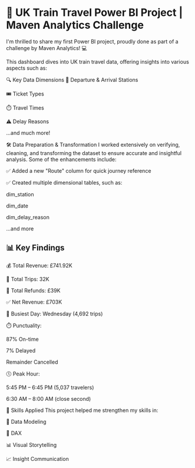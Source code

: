 # 🚄 UK Train Travel Power BI Project | Maven Analytics Challenge
I'm thrilled to share my first Power BI project, proudly done as part of a challenge by Maven Analytics! 💻

This dashboard dives into UK train travel data, offering insights into various aspects such as:

🔍 Key Data Dimensions
🚉 Departure & Arrival Stations

🎟️ Ticket Types

⏱️ Travel Times

⚠️ Delay Reasons

...and much more!

🛠️ Data Preparation & Transformation
I worked extensively on verifying, cleaning, and transforming the dataset to ensure accurate and insightful analysis. Some of the enhancements include:

✅ Added a new "Route" column for quick journey reference

✅ Created multiple dimensional tables, such as:

dim_station

dim_date

dim_delay_reason

...and more

## 📊 Key Findings
💰 Total Revenue: £741.92K

🚆 Total Trips: 32K

💸 Total Refunds: £39K

✅ Net Revenue: £703K

📅 Busiest Day: Wednesday (4,692 trips)

⏱️ Punctuality:

87% On-time

7% Delayed

Remainder Cancelled

🕔 Peak Hour:

5:45 PM – 6:45 PM (5,037 travelers)

6:30 AM – 8:00 AM (close second)

🚀 Skills Applied
This project helped me strengthen my skills in:

🧩 Data Modeling

📐 DAX

📊 Visual Storytelling

📈 Insight Communication

